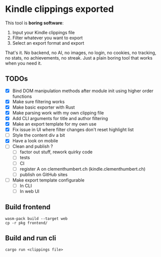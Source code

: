 # Kindle clippings exported

This tool is **boring software**:
1. Input your Kindle clippings file
2. Filter whatever you want to export
3. Select an export format and export

That's it.
No backend, no AI, no images, no login, no cookies, no tracking, no stats, no achievements, no streak.
Just a plain boring tool that works when you need it.

## TODOs
 - [x] Bind DOM manipulation methods after module init using higher order functions
 - [x] Make sure filtering works
 - [x] Make basic exporter with Rust
 - [x] Make parsing work with my own clipping file
 - [x] Add CLI arguments for title and author filtering
 - [x] Make an export template for my own use
 - [x] Fix issue in UI where filter changes don't reset highlight list
 - [ ] Style the content div a bit
 - [x] Have a look on mobile
 - [ ] Clean and publish ?
   - [ ] factor out stuff, rework quirky code
   - [ ] tests
   - [ ] CI
   - [ ] register A on clementhumbert.ch (kindle.clementhumbert.ch)
   - [ ] publish on GitHub sites
- [ ] Make export template configurable
  - [ ] In CLI
  - [ ] In web UI

## Build frontend

```shell
wasm-pack build --target web
cp -r pkg frontend/
```

## Build and run cli

```shell
cargo run <clippings file>
```
